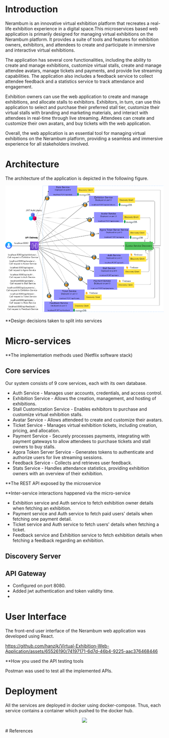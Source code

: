# Introduction
Nerambum is an innovative virtual exhibition platform that recreates a real-life exhibition experience in a digital space.This microservices based web application is primarily designed for managing virtual exhibitions on the Nerambum platform. It provides a suite of tools and features for exhibition owners, exhibitors, and attendees to create and participate in immersive and interactive virtual exhibitions.  

The application has several core functionalities, including the ability to create and manage exhibitions, customize virtual stalls, create and manage attendee avatars, manage tickets and payments, and provide live streaming capabilities. The application also includes a feedback service to collect attendee feedback and a statistics service to track attendance and engagement.  

Exhibition owners can use the web application to create and manage exhibitions, and allocate stalls to exhibitors. Exhibitors, in turn, can use this application to select and purchase their preferred stall tier, customize their virtual stalls with branding and marketing materials, and interact with attendees in real-time through live streaming. Attendees can create and customize their own avatars, and buy tickets with the web application.  

Overall, the web application is an essential tool for managing virtual exhibitions on the Nerambum platform, providing a seamless and immersive experience for all stakeholders involved.
# Architecture
The architecture of the application is depicted in the following figure.
<p align="center">
  <img src="Architecture.png" width="650" >
</p>

**Design decisions taken to split into services

# Micro-services
**The implementation methods used (Netflix software stack)

## Core services
Our system consists of 9 core services, each with its own database.  
* Auth Service - Manages user accounts, credentials, and access control.  
* Exhibition Service - Allows the creation, management, and hosting of exhibitions.  
* Stall Customization Service - Enables exhibitors to purchase and customize virtual exhibition stalls.   
* Avatar Service - Allows attendeed to create and customize their avatars.  
* Ticket Service - Manages virtual exhibition tickets, including creation, pricing, and allocation.  
* Payment Service - Securely processes payments, integrating with payment gateways to allow attendees to purchase tickets and stall owners to buy stalls.  
* Agora Token Server Service - Generates tokens to authenticate and authorize users for live streaming sessions.  
* Feedback Service - Collects and retrieves user feedback.  
* Stats Service -  Handles attendance statistics, providing exhibition owners with an overview of their exhibition. 


**The REST API exposed by the microservice

**Inter-service interactions happened via the micro-service
* Exhibition service and Auth service to fetch exhibition owner details when fetching an exhibition.
* Payment service and Auth service to fetch paid users' details when fetching one payment detail.
* Ticket service and Auth service to fetch users' details when fetching a ticket.
* Feedback service and Exhibition service to fetch exhibition details when fetching a feedback regarding an exhibition.

## Discovery Server
## API Gateway
* Configured on port 8080.
* Added jwt authentication and token validity time.
* 


# User Interface
The front-end user interface of the Nerambum web application was developed using React.


https://github.com/hanzjk/Virtual-Exhibition-Web-Application/assets/65526190/74197171-6d7d-46b4-9225-aac376468446



**How you used the API testing tools

Postman was used to test all the implemented APIs.

# Deployment
All the services are deployed in docker using docker-compose. Thus, each service contains a container which pushed to the docker hub.
<p align="center">
  <img src="Docker-Dep.png" width="650" >
</p>
# References
